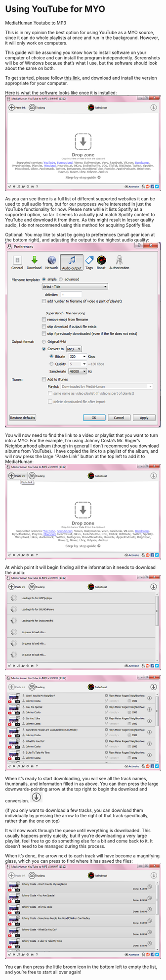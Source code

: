 # Using YouTube for MYO

[MediaHuman Youtube to MP3](https://www.mediahuman.com/youtube-to-mp3/32/)

This is in my opinion the best option for using YouTube as a MYO source, since it can do whole playlists at once and run in the background. However, it will only work on computers.  

This guide will be assuming you know how to install software on your computer of choice and can install the program independently. Screenshots will be of Windows because that’s what I use, but the software should look about the same on both.

To get started, please follow [this link](https://www.mediahuman.com/youtube-to-mp3/32/), and download and install the version appropriate for your computer.  

Here is what the software looks like once it is installed:
![uyfm_01.png](../../img/uyfm_01.png)

As you can see there is a full list of different supported websites it can be used to pull audio from, but for our purposes we’re interested in just the YouTube functionality for now. Please note while it lists Spotify as a supported option, so far it seems to actually just match Spotify content to YouTube and download it from there. As this might result in lesser quality audio, I do not recommend using this method for acquiring Spotify files.

Optional: You may like to start by going to preferences (small gear icon at the bottom right), and adjusting the output to the highest audio quality:
![uyfm_02.png](../../img/uyfm_02.png)

You will now need to find the link to a video or playlist that you want to turn into a MYO. For the example, I’m using Johnny Costa’s Mr. Roger’s Neighbourhood album (though in general I don’t recommend you download albums from YouTube). I have copied the link to a playlist of the album, and will now press the large “Paste Link” button at the top left to add it to MediaHuman:
![uyfm_03.png](../../img/uyfm_03.png)

At which point it will begin finding all the information it needs to download the audio:
![uyfm_04.png](../../img/uyfm_04.png)

![uyfm_05.png](../../img/uyfm_05.png)

When it’s ready to start downloading, you will see all the track names, thumbnails, and information filled in as above. You can then press the large downwards-pointing arrow at the top right to begin the download and conversion.
![uyfm_06.png](../../img/uyfm_06.png)

(if you only want to download a few tracks, you can download them individually by pressing the arrow to the right of that track specifically, rather than the one on top)  

It will now work through the queue until everything is downloaded. This usually happens pretty quickly, but if you’re downloading a very large playlist, feel free to go do something else for a bit and come back to it. It doesn’t need to be managed during this process.  

When it’s done, the arrow next to each track will have become a magnifying glass, which you can press to find where it has saved the files:
![uyfm_07.png](../../img/uyfm_07.png)

You can then press the little broom icon in the bottom left to empty the list, and you’re free to start all over again!